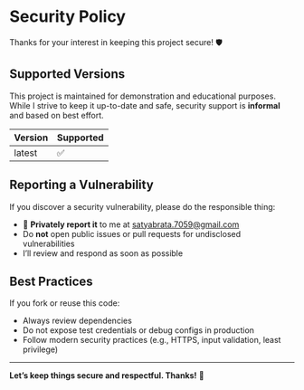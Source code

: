 # Security Policy

Thanks for your interest in keeping this project secure! 🛡️

## Supported Versions

This project is maintained for demonstration and educational purposes. While I strive to keep it up-to-date and safe, security support is **informal** and based on best effort.

| Version | Supported |
|---------|-----------|
| latest  | ✅        |

## Reporting a Vulnerability

If you discover a security vulnerability, please do the responsible thing:

- 📧 **Privately report it** to me at [satyabrata.7059@gmail.com](mailto:satyabrata.7059@gmail.com)
- Do **not** open public issues or pull requests for undisclosed vulnerabilities
- I’ll review and respond as soon as possible

## Best Practices

If you fork or reuse this code:
- Always review dependencies
- Do not expose test credentials or debug configs in production
- Follow modern security practices (e.g., HTTPS, input validation, least privilege)

---

**Let’s keep things secure and respectful. Thanks!** 🙏
